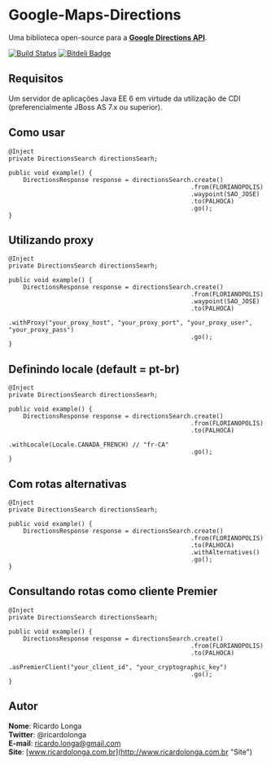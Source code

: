 ﻿# Google-Maps-Directions  

Uma biblioteca open-source para a [**Google Directions API**](https://developers.google.com/maps/documentation/directions/).

[![Build Status](https://travis-ci.org/ricardolonga/google-maps-directions.png?branch=master)](https://travis-ci.org/ricardolonga/google-maps-directions)
[![Bitdeli Badge](https://d2weczhvl823v0.cloudfront.net/ricardolonga/google-maps-directions/trend.png)](https://bitdeli.com/free "Bitdeli Badge")


## Requisitos  

Um servidor de aplicações Java EE 6 em virtude da utilização de CDI (preferencialmente JBoss AS 7.x ou superior). 

## Como usar

```
@Inject
private DirectionsSearch directionsSearh;

public void example() {
    DirectionsResponse response = directionsSearch.create()
                                                  .from(FLORIANOPOLIS)
                                                  .waypoint(SAO_JOSE)
                                			      .to(PALHOCA)
                            				      .go();
}
```

## Utilizando proxy

```
@Inject
private DirectionsSearch directionsSearh;

public void example() {
    DirectionsResponse response = directionsSearch.create()
                                                  .from(FLORIANOPOLIS)
                                                  .waypoint(SAO_JOSE)
                                                  .to(PALHOCA)
                                                  .withProxy("your_proxy_host", "your_proxy_port", "your_proxy_user", "your_proxy_pass")
                                                  .go();
}
```

## Definindo locale (default = pt-br)

```
@Inject
private DirectionsSearch directionsSearh;

public void example() {
    DirectionsResponse response = directionsSearch.create()
                                                  .from(FLORIANOPOLIS)
                            				      .to(PALHOCA)
                                                  .withLocale(Locale.CANADA_FRENCH) // "fr-CA"
                            				      .go();
}
```

## Com rotas alternativas

```
@Inject
private DirectionsSearch directionsSearh;

public void example() {
    DirectionsResponse response = directionsSearch.create()
                                                  .from(FLORIANOPOLIS)
                                			      .to(PALHOCA)
                                                  .withAlternatives()
                            				      .go();
}
```

## Consultando rotas como cliente Premier

```
@Inject
private DirectionsSearch directionsSearh;

public void example() {
    DirectionsResponse response = directionsSearch.create()
                                                  .from(FLORIANOPOLIS)
                                			      .to(PALHOCA)
                                                  .asPremierClient("your_client_id", "your_cryptographic_key")
                            				      .go();
}
```

## Autor

**Nome**: Ricardo Longa  
**Twitter**: @ricardolonga  
**E-mail**: [ricardo.longa@gmail.com](mailto://ricardo.longa@gmail.com)  
**Site**: [www.ricardolonga.com.br](http://www.ricardolonga.com.br "Site")  
